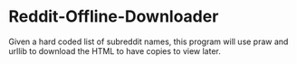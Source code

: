 # Reddit-Offline-Downloader
Given a hard coded list of subreddit names, this program will use praw and urllib to download the HTML to have copies to view later.
